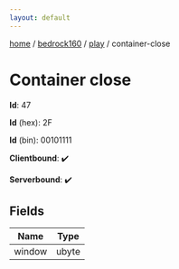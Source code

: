 ```yaml
---
layout: default
---
```


[home](/)  /  [bedrock160](/protocol/bedrock160)  /  [play](/protocol/bedrock160/play)  /  container-close

# Container close

**Id**: 47

**Id** (hex): 2F

**Id** (bin): 00101111

**Clientbound**: ✔️

**Serverbound**: ✔️

## Fields

Name | Type
---|---
window | ubyte

